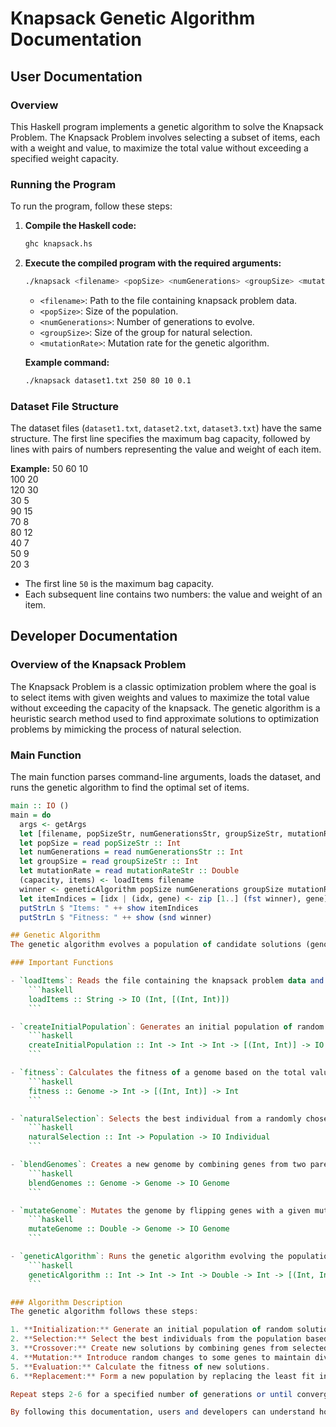 # Knapsack Genetic Algorithm Documentation

## User Documentation

### Overview
This Haskell program implements a genetic algorithm to solve the Knapsack Problem. The Knapsack Problem involves selecting a subset of items, each with a weight and value, to maximize the total value without exceeding a specified weight capacity.

### Running the Program
To run the program, follow these steps:

1. **Compile the Haskell code:**
    ```sh
    ghc knapsack.hs
    ```

2. **Execute the compiled program with the required arguments:**
    ```sh
    ./knapsack <filename> <popSize> <numGenerations> <groupSize> <mutationRate>
    ```

    - `<filename>`: Path to the file containing knapsack problem data.
    - `<popSize>`: Size of the population.
    - `<numGenerations>`: Number of generations to evolve.
    - `<groupSize>`: Size of the group for natural selection.
    - `<mutationRate>`: Mutation rate for the genetic algorithm.

    **Example command:**
    ```sh
    ./knapsack dataset1.txt 250 80 10 0.1
    ```

### Dataset File Structure
The dataset files (`dataset1.txt`, `dataset2.txt`, `dataset3.txt`) have the same structure. The first line specifies the maximum bag capacity, followed by lines with pairs of numbers representing the value and weight of each item.

**Example:**
50
60 10  
100 20  
120 30  
30 5  
90 15  
70 8  
80 12  
40 7  
50 9  
20 3  

- The first line `50` is the maximum bag capacity.
- Each subsequent line contains two numbers: the value and weight of an item.

## Developer Documentation

### Overview of the Knapsack Problem
The Knapsack Problem is a classic optimization problem where the goal is to select items with given weights and values to maximize the total value without exceeding the capacity of the knapsack. The genetic algorithm is a heuristic search method used to find approximate solutions to optimization problems by mimicking the process of natural selection.

### Main Function
The main function parses command-line arguments, loads the dataset, and runs the genetic algorithm to find the optimal set of items.

```haskell
main :: IO ()
main = do
  args <- getArgs
  let [filename, popSizeStr, numGenerationsStr, groupSizeStr, mutationRateStr] = args
  let popSize = read popSizeStr :: Int
  let numGenerations = read numGenerationsStr :: Int
  let groupSize = read groupSizeStr :: Int
  let mutationRate = read mutationRateStr :: Double
  (capacity, items) <- loadItems filename
  winner <- geneticAlgorithm popSize numGenerations groupSize mutationRate capacity items
  let itemIndices = [idx | (idx, gene) <- zip [1..] (fst winner), gene]
  putStrLn $ "Items: " ++ show itemIndices
  putStrLn $ "Fitness: " ++ show (snd winner)

## Genetic Algorithm
The genetic algorithm evolves a population of candidate solutions (genomes) over a specified number of generations to find the best individual.

### Important Functions

- `loadItems`: Reads the file containing the knapsack problem data and returns the capacity and a list of items (value, weight).
    ```haskell
    loadItems :: String -> IO (Int, [(Int, Int)])
    ```

- `createInitialPopulation`: Generates an initial population of random genomes and calculates their fitness.
    ```haskell
    createInitialPopulation :: Int -> Int -> Int -> [(Int, Int)] -> IO Population
    ```

- `fitness`: Calculates the fitness of a genome based on the total value and weight of included items considering the knapsack capacity.
    ```haskell
    fitness :: Genome -> Int -> [(Int, Int)] -> Int
    ```

- `naturalSelection`: Selects the best individual from a randomly chosen subset of the population.
    ```haskell
    naturalSelection :: Int -> Population -> IO Individual
    ```

- `blendGenomes`: Creates a new genome by combining genes from two parent genomes.
    ```haskell
    blendGenomes :: Genome -> Genome -> IO Genome
    ```

- `mutateGenome`: Mutates the genome by flipping genes with a given mutation rate.
    ```haskell
    mutateGenome :: Double -> Genome -> IO Genome
    ```

- `geneticAlgorithm`: Runs the genetic algorithm evolving the population over a specified number of generations to find the best individual.
    ```haskell
    geneticAlgorithm :: Int -> Int -> Int -> Double -> Int -> [(Int, Int)] -> IO Individual
    ```

### Algorithm Description
The genetic algorithm follows these steps:

1. **Initialization:** Generate an initial population of random solutions (genomes).
2. **Selection:** Select the best individuals from the population based on their fitness.
3. **Crossover:** Create new solutions by combining genes from selected parents.
4. **Mutation:** Introduce random changes to some genes to maintain diversity.
5. **Evaluation:** Calculate the fitness of new solutions.
6. **Replacement:** Form a new population by replacing the least fit individuals.

Repeat steps 2-6 for a specified number of generations or until convergence.

By following this documentation, users and developers can understand how to use and extend the genetic algorithm implementation for solving the Knapsack Problem.

